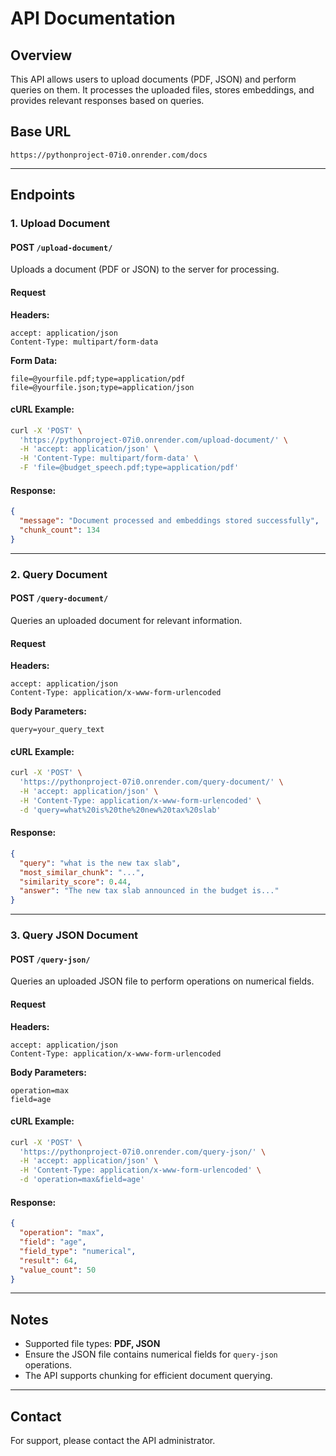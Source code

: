 # API Documentation

## Overview
This API allows users to upload documents (PDF, JSON) and perform queries on them. It processes the uploaded files, stores embeddings, and provides relevant responses based on queries.

## Base URL
```
https://pythonproject-07i0.onrender.com/docs
```

---

## Endpoints

### 1. Upload Document
#### **POST** `/upload-document/`

Uploads a document (PDF or JSON) to the server for processing.

#### **Request**
**Headers:**
```
accept: application/json
Content-Type: multipart/form-data
```

**Form Data:**
```
file=@yourfile.pdf;type=application/pdf
file=@yourfile.json;type=application/json
```

#### **cURL Example:**
```sh
curl -X 'POST' \
  'https://pythonproject-07i0.onrender.com/upload-document/' \
  -H 'accept: application/json' \
  -H 'Content-Type: multipart/form-data' \
  -F 'file=@budget_speech.pdf;type=application/pdf'
```

#### **Response:**
```json
{
  "message": "Document processed and embeddings stored successfully",
  "chunk_count": 134
}
```

---

### 2. Query Document
#### **POST** `/query-document/`

Queries an uploaded document for relevant information.

#### **Request**
**Headers:**
```
accept: application/json
Content-Type: application/x-www-form-urlencoded
```

**Body Parameters:**
```
query=your_query_text
```

#### **cURL Example:**
```sh
curl -X 'POST' \
  'https://pythonproject-07i0.onrender.com/query-document/' \
  -H 'accept: application/json' \
  -H 'Content-Type: application/x-www-form-urlencoded' \
  -d 'query=what%20is%20the%20new%20tax%20slab'
```

#### **Response:**
```json
{
  "query": "what is the new tax slab",
  "most_similar_chunk": "...",
  "similarity_score": 0.44,
  "answer": "The new tax slab announced in the budget is..."
}
```

---

### 3. Query JSON Document
#### **POST** `/query-json/`

Queries an uploaded JSON file to perform operations on numerical fields.

#### **Request**
**Headers:**
```
accept: application/json
Content-Type: application/x-www-form-urlencoded
```

**Body Parameters:**
```
operation=max
field=age
```

#### **cURL Example:**
```sh
curl -X 'POST' \
  'https://pythonproject-07i0.onrender.com/query-json/' \
  -H 'accept: application/json' \
  -H 'Content-Type: application/x-www-form-urlencoded' \
  -d 'operation=max&field=age'
```

#### **Response:**
```json
{
  "operation": "max",
  "field": "age",
  "field_type": "numerical",
  "result": 64,
  "value_count": 50
}
```

---

## Notes
- Supported file types: **PDF, JSON**
- Ensure the JSON file contains numerical fields for `query-json` operations.
- The API supports chunking for efficient document querying.

---

## Contact
For support, please contact the API administrator.

